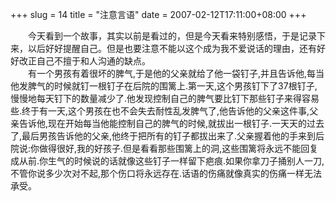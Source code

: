 +++
slug = 14
title = "注意言语"
date = 2007-02-12T17:11:00+08:00
+++

&emsp;&emsp;今天看到一个故事，其实以前是看过的，但是今天看来特别感悟，于是记录下来，以后好好提醒自己。但是也要注意不能以这个成为我不爱说话的理由，还有好好改正自己不擅于和人沟通的缺点。  
&emsp;&emsp;有一个男孩有着很坏的脾气,于是他的父亲就给了他一袋钉子,并且告诉他,每当他发脾气的时候就钉一根钉子在后院的围篱上.第一天,这个男孩钉下了37根钉子,慢慢地每天钉下的数量减少了.他发现控制自己的脾气要比钉下那些钉子来得容易些.终于有一天,这个男孩在也不会失去耐性乱发脾气了,他告诉他的父亲这件事,父亲告诉他,现在开始每当他能控制自己的脾气的时候,就拔出一根钉子.一天天的过去了,最后男孩告诉他的父亲,他终于把所有的钉子都拔出来了.父亲握着他的手来到后院说:你做得很好,我的好孩子.但是看看那些围篱上的洞,这些围篱将永远不能回复成从前.你生气的时候说的话就像这些钉子一样留下疤痕.如果你拿刀子捅别人一刀,不管你说多少次对不起,那个伤口将永远存在.话语的伤痛就像真实的伤痛一样无法承受。 